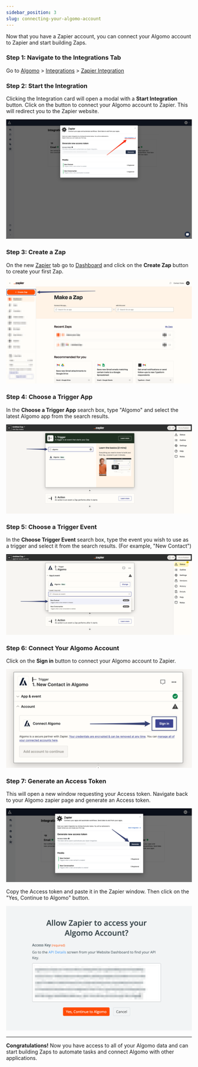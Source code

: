 ```yaml
---
sidebar_position: 3
slug: connecting-your-algomo-account
---
```


Now that you have a Zapier account, you can connect your Algomo account to Zapier and start building Zaps.

### Step 1: Navigate to the Integrations Tab

Go to [Algomo](https://app.algomo.com) > [Integrations](https://app.algomo.com/integrations) > [Zapier Integration](https://app.algomo.com/integrations/zapier)

### Step 2: Start the Integration

Clicking the Integration card will open a modal with a **Start Integration** button. Click on the button to connect your Algomo account to Zapier. This will redirect you to the Zapier website.

![Algomo-Zapier-modal](./images/integration_modal.png)

### Step 3: Create a Zap

On the new [Zapier](https://zapier.com/) tab go to [Dashboard](https://zapier.com/app/dashboard) and click on the **Create Zap** button to create your first Zap.

![create_zap](./images/create_zap.png)

### Step 4: Choose a Trigger App

In the **Choose a Trigger App** search box, type "Algomo" and select the latest Algomo app from the search results.

![choose_app](./images/choose_algomo.png)

### Step 5: Choose a Trigger Event

In the **Choose Trigger Event** search box, type the event you wish to use as a trigger and select it from the search results. (For example, "New Contact")

![choose_event](./images/choose_event.png)

### Step 6: Connect Your Algomo Account

Click on the **Sign in** button to connect your Algomo account to Zapier.

![sign_in](./images/sign_in.png)

### Step 7: Generate an Access Token

This will open a new window requesting your Access token. Navigate back to your Algomo zapier page and generate an Access token.

![generate_access_token](./images/generate_access_token.png)

Copy the Access token and paste it in the Zapier window. Then click on the "Yes, Continue to Algomo" button.

![zapier_access](./images/zapier_access.png)

---

**Congratulations!** Now you have access to all of your Algomo data and can start building Zaps to automate tasks and connect Algomo with other applications.
